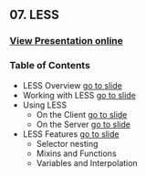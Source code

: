 ## 07. LESS
### [View Presentation online](https://rawgit.com/TelerikAcademy/SchoolAcademy/master/2016-01-HTML-CSS-JavaScript/07.%20LESS/slides/index.html)
### Table of Contents
* LESS Overview [go to slide](https://rawgit.com/TelerikAcademy/SchoolAcademy/master/2016-01-HTML-CSS-JavaScript/07.%20LESS/slides/index.html#/1)
* Working with LESS [go to slide](https://rawgit.com/TelerikAcademy/SchoolAcademy/master/2016-01-HTML-CSS-JavaScript/07.%20LESS/slides/index.html#/2)
* Using LESS
  * On the Client [go to slide](https://rawgit.com/TelerikAcademy/SchoolAcademy/master/2016-01-HTML-CSS-JavaScript/07.%20LESS/slides/index.html#/2/3)
  * On the Server [go to slide](https://rawgit.com/TelerikAcademy/SchoolAcademy/master/2016-01-HTML-CSS-JavaScript/07.%20LESS/slides/index.html#/2/4)
* LESS Features [go to slide](https://rawgit.com/TelerikAcademy/SchoolAcademy/master/2016-01-HTML-CSS-JavaScript/07.%20LESS/slides/index.html#/3)
  * Selector nesting
  * Mixins and Functions
  * Variables and Interpolation
